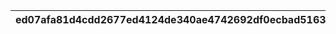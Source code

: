 |ed07afa81d4cdd2677ed4124de340ae4742692df0ecbad5163393d5b59d2c679|63ee33d49a21cc290123d16150328ec872d22a2072afe2909c71bf15a1d99919|8c8b9d4403d7547cd502a91c46c3f9a52d8e8d47301b4943711d6a7c8986a8f4|4c6cd30c7050e17dbffa71d7ca8ccf6dffa1434375448b5a95a8d393fa88f503|3d5d728149aacde559a403f7c0a97f125576ede20761f3bd466505ff27de6740|7f95a26ea5f6892d140067c889baf4cac0e0cd34aef4f391f85d424196b7973a|44d2e9c8f785892cea1647284e7f839309450eeb47fc9c50bd0ae2fa9176e3d4|f364e0a00f04019a48be9e0cc5b25f60901c411139f8125cdae57c2501bbfdc4|
| --- | --- | --- | --- | --- | --- | --- | --- |